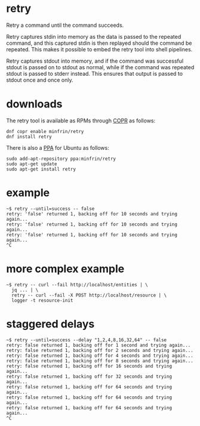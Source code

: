 # retry
Retry a command until the command succeeds.

Retry captures stdin into memory as the data is passed to the repeated
command, and this captured stdin is then replayed should the command be
repeated. This makes it possible to embed the retry tool into shell pipelines.

Retry captures stdout into memory, and if the command was successful stdout
is passed on to stdout as normal, while if the command was repeated stdout is
passed to stderr instead. This ensures that output is passed to stdout once
and once only.

# downloads

The retry tool is available as RPMs through [COPR] as follows:

```
dnf copr enable minfrin/retry
dnf install retry
```

There is also a [PPA] for Ubuntu as follows:

```
sudo add-apt-repository ppa:minfrin/retry
sudo apt-get update
sudo apt-get install retry
```

# example
```
~$ retry --until=success -- false
retry: 'false' returned 1, backing off for 10 seconds and trying again...
retry: 'false' returned 1, backing off for 10 seconds and trying again...
retry: 'false' returned 1, backing off for 10 seconds and trying again...
^C
```

# more complex example
```
~$ retry -- curl --fail http://localhost/entities | \
  jq ... | \
  retry -- curl --fail -X POST http://localhost/resource | \
  logger -t resource-init
```

# staggered delays
```
~$ retry --until=success --delay "1,2,4,8,16,32,64" -- false
retry: false returned 1, backing off for 1 second and trying again...
retry: false returned 1, backing off for 2 seconds and trying again...
retry: false returned 1, backing off for 4 seconds and trying again...
retry: false returned 1, backing off for 8 seconds and trying again...
retry: false returned 1, backing off for 16 seconds and trying again...
retry: false returned 1, backing off for 32 seconds and trying again...
retry: false returned 1, backing off for 64 seconds and trying again...
retry: false returned 1, backing off for 64 seconds and trying again...
retry: false returned 1, backing off for 64 seconds and trying again...
^C
```

  [COPR]: <https://copr.fedorainfracloud.org/coprs/minfrin/retry/>
  [PPA]: <https://launchpad.net/~minfrin/+archive/ubuntu/retry>
